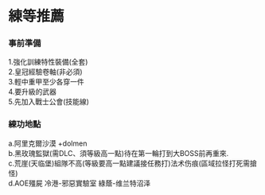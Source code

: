 # 練等推薦
### 事前準備
1.強化訓練特性裝備(全套)  
2.皇冠經驗卷軸(非必須)  
3.輕中重甲至少各穿一件  
4.要升級的武器  
5.先加入戰士公會(技能線)  
### 練功地點
a.阿里克爾沙漠 +dolmen  
b.黑玫瑰監獄(需DLC、須等級高一點)待在第一輪打到大BOSS前再重來.  
c.荒崖(天临堡)組隊不高(等級要高一點建議接任務打)法术伤痕(區域拉怪打死需搶怪)  
d.AOE殭屍  冷港-邪惡實驗室 綠蔭-维兰特沼泽  